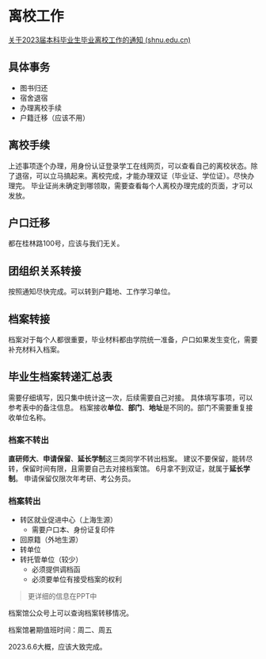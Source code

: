 # 离校工作

[关于2023届本科毕业生毕业离校工作的通知 (shnu.edu.cn)](https://www.shnu.edu.cn/fe/30/c288a785968/page.htm)

## 具体事务

- 图书归还
- 宿舍退宿
- 办理离校手续
- 户籍迁移（应该不用）

## 离校手续

上述事项逐个办理，用身份认证登录学工在线网页，可以查看自己的离校状态。除了退宿，可以立马搞起来。离校完成，才能办理双证（毕业证、学位证）。尽快办理完。
毕业证尚未确定到哪领取，需要查看每个人离校办理完成的页面，才可以发放。

## 户口迁移

都在桂林路100号，应该与我们无关。

## 团组织关系转接

按照通知尽快完成。可以转到户籍地、工作学习单位。

## 档案转接

档案对于每个人都很重要，毕业材料都由学院统一准备，户口如果发生变化，需要补充材料入档案。

## 毕业生档案转递汇总表

需要仔细填写，因只集中统计这一次，后续需要自己对接。
具体填写事项，可以参考表中的备注信息。
档案接收**单位**、**部门**、**地址**是不同的。部门不需要重复接收单位名称。

### 档案不转出

**直研师大**、**申请保留**、**延长学制**这三类同学不转出档案。
建议不要保留，能转尽转，保留时间有限，且需要自己去对接档案馆。
6月拿不到双证，就属于**延长学制**。
申请保留仅限次年考研、考公务员。

### 档案转出

- 转区就业促进中心（上海生源）
	- 需要户口本、身份证复印件
- 回原籍（外地生源）
- 转单位
- 转托管单位（较少）
	- 必须提供调档函
	- 必须要单位有接受档案的权利

> 更详细的信息在PPT中

档案馆公众号上可以查询档案转移情况。

档案馆暑期值班时间：周二、周五

2023.6.6大概，应该大致完成。
